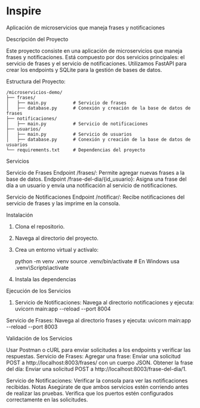 # Inspire
Aplicación de microservicios que maneja frases y notificaciones

Descripción del Proyecto

Este proyecto consiste en una aplicación de microservicios que maneja frases y notificaciones. Está compuesto por dos servicios principales: el servicio de frases y el servicio de notificaciones. Utilizamos FastAPI para crear los endpoints y SQLite para la gestión de bases de datos.

Estructura del Proyecto:

```
/microservicios-demo/
├── frases/
│   ├── main.py          # Servicio de frases
│   ├── database.py      # Conexión y creación de la base de datos de frases
├── notificaciones/
│   ├── main.py          # Servicio de notificaciones
├── usuarios/
│   ├── main.py          # Servicio de usuarios
│   ├── database.py      # Conexión y creación de la base de datos de usuarios
└── requirements.txt     # Dependencias del proyecto
```

Servicios

Servicio de Frases
Endpoint /frases/: Permite agregar nuevas frases a la base de datos.
Endpoint /frase-del-dia/{id_usuario}: Asigna una frase del día a un usuario y envía una notificación al servicio de notificaciones.

Servicio de Notificaciones
Endpoint /notificar/: Recibe notificaciones del servicio de frases y las imprime en la consola.

Instalación
1. Clona el repositorio.
2. Navega al directorio del proyecto.
3. Crea un entorno virtual y actívalo:

   python -m venv .venv
   source .venv/bin/activate  # En Windows usa .venv\Scripts\activate

4. Instala las dependencias

Ejecución de los Servicios
1. Servicio de Notificaciones:
Navega al directorio notificaciones y ejecuta: uvicorn main:app --reload --port 8004

Servicio de Frases:
Navega al directorio frases y ejecuta:   uvicorn main:app --reload --port 8003

Validación de los Servicios

Usar Postman o cURL para enviar solicitudes a los endpoints y verificar las respuestas.
Servicio de Frases:
Agregar una frase: Enviar una solicitud POST a http://localhost:8003/frases/ con un cuerpo JSON.
Obtener la frase del día: Enviar una solicitud POST a http://localhost:8003/frase-del-dia/1.

Servicio de Notificaciones:
Verificar la consola para ver las notificaciones recibidas.
Notas
Asegúrate de que ambos servicios estén corriendo antes de realizar las pruebas.
Verifica que los puertos estén configurados correctamente en las solicitudes.
